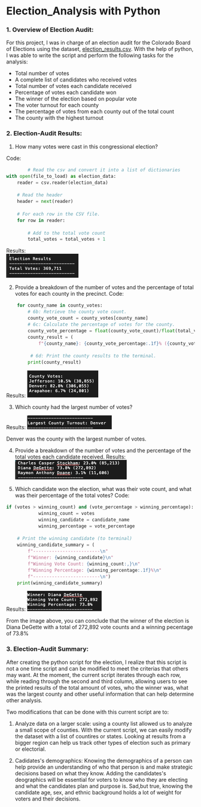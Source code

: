 # Election_Analysis with Python

### 1. Overview of Election Audit:

For this project, I was in charge of an election audit for the Colorado Board of Elections using the dataset, [election_results.csv](https://github.com/mquimi/Election_Analysis/blob/main/Resources/"Resources/election_results.csv"). With the help of python, I was able to write the script and perform the following tasks for the analysis:

* Total number of votes
* A complete list of candidates who received votes
* Total number of votes each candidate received
* Percentage of votes each candidate won
* The winner of the election based on popular vote
* The voter turnout for each county
* The percentage of votes from each county out of the total count
* The county with the highest turnout


### 2. Election-Audit Results: 

1. How many votes were cast in this congressional election?

Code:
```Python
        # Read the csv and convert it into a list of dictionaries
with open(file_to_load) as election_data:
    reader = csv.reader(election_data)

    # Read the header
    header = next(reader)

    # For each row in the CSV file.
    for row in reader:

        # Add to the total vote count
        total_votes = total_votes + 1
```
Results:    
![alt text](https://github.com/mquimi/Election_Analysis/blob/main/Images/Congressional%20election.png)

2. Provide a breakdown of the number of votes and the percentage of total votes for each county in the precinct.
Code:
```Python
    for county_name in county_votes:
        # 6b: Retrieve the county vote count.
        county_vote_count = county_votes[county_name]
        # 6c: Calculate the percentage of votes for the county.
        county_vote_percentage = float(county_vote_count)/float(total_votes)*100
        county_result = (
            f"{county_name}: {county_vote_percentage:.1f}% ({county_vote_count:,})\n")

         # 6d: Print the county results to the terminal.
        print(county_result)
```
Results:
![alt text](https://github.com/mquimi/Election_Analysis/blob/main/Images/County%20Votes.png)

3. Which county had the largest number of votes?

Results:
![alt text](https://github.com/mquimi/Election_Analysis/blob/main/Images/largest%20county.png)

Denver was the county with the largest number of votes.

4. Provide a breakdown of the number of votes and the percentage of the total votes each candidate received.
Results:
![alt text](https://github.com/mquimi/Election_Analysis/blob/main/Images/percentage.png)

5. Which candidate won the election, what was their vote count, and what was their percentage of the total votes?
Code:
```Python
if (votes > winning_count) and (vote_percentage > winning_percentage):
            winning_count = votes
            winning_candidate = candidate_name
            winning_percentage = vote_percentage

    # Print the winning candidate (to terminal)
    winning_candidate_summary = (
        f"-------------------------\n"
        f"Winner: {winning_candidate}\n"
        f"Winning Vote Count: {winning_count:,}\n"
        f"Winning Percentage: {winning_percentage:.1f}%\n"
        f"-------------------------\n")
    print(winning_candidate_summary)
```
Results:
![alt text](https://github.com/mquimi/Election_Analysis/blob/main/Images/winner.png)

From the image above, you can conclude that the winner of the election is Diana DeGette with a total of 272,892 vote counts and a winning pecentage of 73.8%

### 3. Election-Audit Summary: 

After creating the python script for the election, I realize that this script is not a one time script and can be modified to meet the criterias that others may want. At the moment, the current script iterates through each row, while reading through the second and third column, allowing users to see the printed results of the total amount of votes, who the winner was, what was the largest county and other useful information that can help determine other analysis. 

Two modifications that can be done with this current script are to:

1. Analyze data on a larger scale: using a county list allowed us to analyze a small scope of counties. With the current script, we can easily modify the dataset with a list of countires or states. Looking at results from a bigger region can help us track other types of election such as primary or electorial.


2. Cadidates's demographics: Knowing the demographics of a person can help provide an understanding of who that person is and make strategic decisions based on what they know. Adding the candidates's deographics will be essential for voters to know who they are electing and what the candidates plan and purpose is. Sad,but true, knowing the candidate age, sex, and ethnic background holds a lot of weight for voters and their decisions. 

